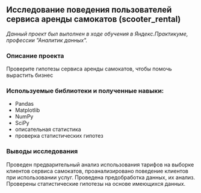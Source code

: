 ## Исследование поведения пользователей сервиса аренды самокатов (scooter_rental)
*Данный проект был выполнен в ходе обучения в Яндекс.Практикуме, профессии "Аналитик данных".*
### Описание проекта
Проверите гипотезы сервиса аренды самокатов, чтобы помочь вырастить бизнес
### Используемые библиотеки и полученные навыки:
 - Pandas
 - Matplotlib
 - NumPy
 - SciPy
 - описательная статистика
 - проверка статистических гипотез
### Выводы исследования
Проведен предварительный анализ использования тарифов на выборке клиентов сервиса самокатов, проанализировано поведение клиентов при использовании услуг. Проведена предобработка данных, их анализ. Проверены статистические гипотезы на основе имеющихся данных.
